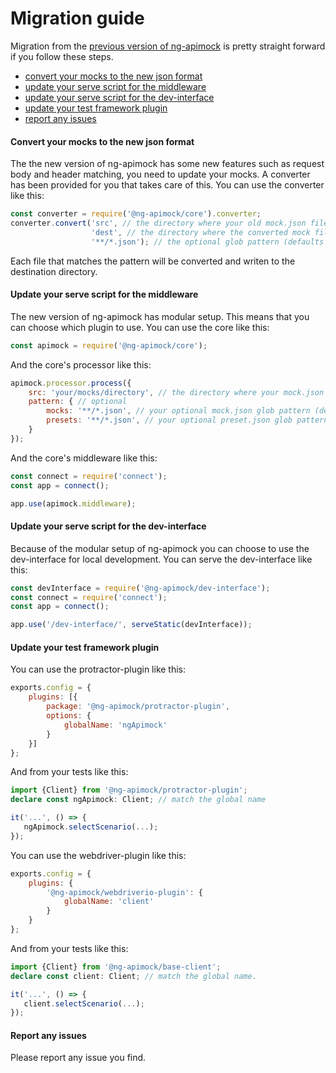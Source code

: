# Migration guide
 
Migration from the [previous version of ng-apimock](https://github.com/mdasberg/ng-apimock) is pretty straight forward if you follow these steps.

- [convert your mocks to the new json format](#convert-your-mocks-to-the-new-json-format)
- [update your serve script for the middleware](#update-your-serve-script-for-the-middleware)
- [update your serve script for the dev-interface](#update-your-serve-script-for-the-dev-interface)
- [update your test framework plugin](#update-your-test-framework-plugin)
- [report any issues](#report-any-issues)

#### Convert your mocks to the new json format
The the new version of ng-apimock has some new features such as request body and header matching, you need to update your mocks.
A converter has been provided for you that takes care of this.
You can use the converter like this:

```javascript
const converter = require('@ng-apimock/core').converter;
converter.convert('src', // the directory where your old mock.json files are located
                  'dest', // the directory where the converted mock files are written to
                  '**/*.json'); // the optional glob pattern (defaults to: **/*.mock.json)

```

Each file that matches the pattern will be converted and writen to the destination directory.

#### Update your serve script for the middleware
The new version of ng-apimock has modular setup. This means that you can choose which plugin to use.
You can use the core like this:

```javascript
const apimock = require('@ng-apimock/core');
```

And the core's processor like this:

```javascript
apimock.processor.process({
    src: 'your/mocks/directory', // the directory where your mock.json files are located
    pattern: { // optional
        mocks: '**/*.json', // your optional mock.json glob pattern (defaults to: '**/*.mock.json')
        presets: '**/*.json', // your optional preset.json glob pattern (defaults to: '**/*.preset.json')
    }
});
``` 

And the core's middleware like this:
```javascript
const connect = require('connect');
const app = connect();

app.use(apimock.middleware);
``` 

#### Update your serve script for the dev-interface
Because of the modular setup of ng-apimock you can choose to use the dev-interface for local development.
You can serve the dev-interface like this:

```javascript
const devInterface = require('@ng-apimock/dev-interface');
const connect = require('connect');
const app = connect();

app.use('/dev-interface/', serveStatic(devInterface));
``` 

#### Update your test framework plugin
You can use the protractor-plugin like this:

```javascript
exports.config = {
    plugins: [{
        package: '@ng-apimock/protractor-plugin',
        options: {
            globalName: 'ngApimock'
        }
    }]
};
```

And from your tests like this:
```typescript
import {Client} from '@ng-apimock/protractor-plugin';
declare const ngApimock: Client; // match the global name

it('...', () => {
   ngApimock.selectScenario(...); 
});
``` 

You can use the webdriver-plugin like this:

```javascript
exports.config = {
    plugins: {
        '@ng-apimock/webdriverio-plugin': {
            globalName: 'client'
        }
    }
};

```

And from your tests like this:
```typescript
import {Client} from '@ng-apimock/base-client';
declare const client: Client; // match the global name.

it('...', () => {
   client.selectScenario(...); 
});
``` 

#### Report any issues
Please report any issue you find.